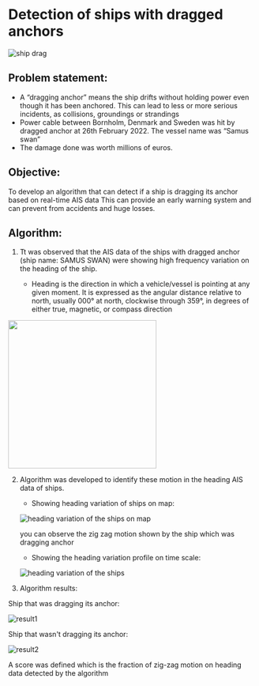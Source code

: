 # Detection of ships with dragged anchors

![ship drag](https://user-images.githubusercontent.com/38955297/191911126-c872819a-04fc-4f63-a9a2-8572a602c819.jpg)


## Problem statement: 
- A “dragging anchor” means the ship drifts without holding power even though it has been anchored. This can lead to less or more serious incidents, as collisions, groundings or strandings
- Power cable between Bornholm, Denmark and Sweden was hit by dragged anchor at 26th February 2022. The vessel name was “Samus swan”
- The damage done was worth millions of euros.

## Objective:
To develop an algorithm that can detect if a ship is dragging its anchor based on real-time AIS data
This can provide an early warning system and can prevent from accidents and huge losses.

## Algorithm:

1. Tt was observed that the AIS data of the ships with dragged anchor (ship name: SAMUS SWAN) were showing high frequency variation on the heading of the ship. 

    - Heading is the direction in which a vehicle/vessel is pointing at any given moment. It is expressed as the angular distance relative to north, usually 000° at north, clockwise through 359°, in degrees of either true, magnetic, or compass direction

<img src="https://user-images.githubusercontent.com/38955297/191911558-18d103d0-4f22-4ba4-960a-9cd265530d9d.jpg" height =300/>

2. Algorithm was developed to identify these motion in the heading AIS data of ships. 

    - Showing heading variation of ships on map: 
   
   ![heading variation of the ships on map](https://user-images.githubusercontent.com/38955297/191911847-76a9779b-8da3-477d-906b-694e4535bab9.png)
    
    you can observe the zig zag motion shown by the ship which was dragging anchor

    - Showing the heading variation profile on time scale:
    
    ![heading variation of the ships](https://user-images.githubusercontent.com/38955297/191911912-4294f1c6-b052-4882-b02c-322f2840cbf4.png)

3. Algorithm results: 

Ship that was dragging its anchor:

![result1](https://user-images.githubusercontent.com/38955297/191911963-f40de701-5074-42cb-a15e-e8d8977b6cbe.png)

Ship that wasn't dragging its anchor:

![result2](https://user-images.githubusercontent.com/38955297/191911995-f2fced0c-754b-493f-a897-a9248009298c.PNG)

A score was defined which is the fraction of zig-zag motion on heading data detected by the algorithm

